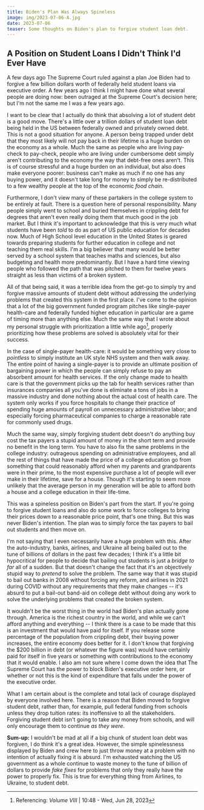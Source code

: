 ```yaml
---
title: Biden's Plan Was Always Spineless
image: img/2023-07-06-A.jpg
date: 2023-07-06
teaser: Some thoughts on Biden's plan to forgive student loan debt.
--- 
```

## A Position on Student Loans I Didn't Think I'd Ever Have

A few days ago The Supreme Court ruled against a plan Joe Biden had to forgive a few billion dollars worth of federally held student loans via executive order. A few years ago I think I might have done what several people are doing now: been outraged at the Supreme Court's decision here; but I'm not the same me I was a few years ago.

I want to be clear that I actually do think that absolving a lot of student debt is a good move. There's a little over a trillion dollars of student loan debt being held in the US between federally owned and privately owned debt. This is not a good situation for anyone. A person being trapped under debt that they most likely will not pay back in their lifetime is a huge burden on the economy as a whole. Much the same as people who are living pay-check to pay-check, people who are living under cumbersome debt simply aren't contributing to the economy the way that debt-free ones aren't. This is of course stressful and a huge burden on an individual, but also does make everyone poorer: business can't make as much if no one has any buying power, and it doesn't take long for money to simply be re-distributed to a few wealthy people at the top of the economic *food chain*. 

Furthermore, I don't view many of these partakers in the college system to be entirely at fault. There is a question here of personal responsibility. Many people simply went to school and buried themselves in crippling debt for degrees that aren't even really doing them that much good in the job market. But I think it's important to acknowledge that this is very much what students have been *told* to do as part of US public education for decades now. Much of High School level education in the United States is geared towards preparing students for further education in college and not teaching them real skills. I'm a big believer that many would be better served by a school system that teaches maths and sciences, but also budgeting and health more predominantly. But I have a hard time viewing people who followed the path that was pitched to them for twelve years straight as less than victims of a broken system.

All of that being said, it was a terrible idea from the get-go to simply try and forgive massive amounts of student debt without addressing the underlying problems that created this system in the first place. I've come to the opinion that a lot of the big government funded program pitches like single-payer health-care and federally funded higher education in particular are a game of timing more than anything else. Much the same way that I wrote about my personal struggle with prioritization a little while ago[^8], properly prioritizing how these problems are solved is absolutely vital for their success.

[^8]: Referencing: *Volume VIII* | 10:48 - Wed, Jun 28, 2023

In the case of single-payer health-care: it would be something very close to *pointless* to simply institute an UK style NHS system and then walk away. The entire point of having a single-payer is to provide an ultimate position of bargaining power in which the people can simply refuse to pay an absorbent amount for health services. If the only change made to health care is that the government picks up the tab for health services rather than insurances companies all you've done is eliminate a tons of jobs in a massive industry and done nothing about the actual cost of health care. The system only works if you force hospitals to change their practice of spending huge amounts of payroll on unnecessary administrative labor; and especially forcing pharmaceutical companies to charge a reasonable rate for commonly used drugs.

Much the same way, simply forgiving student debt doesn't do anything buy cost the tax payers a stupid amount of money in the short term and provide no benefit in the long term. You have to also fix the same problems in the college industry: outrageous spending on administrative employees, and all the rest of things that have made the price of a college education go from something that could reasonably afford when my parents and grandparents were in their prime, to the most expensive purchase a lot of people will ever make in their lifetime, save for a house. Though it's starting to seem more unlikely that the average person in my generation will be able to afford both a house and a college education in their life-time.

This was a spineless position on Biden's part from the start. If you're going to forgive student loans and also do some work to force colleges to bring their prices down to a reasonable price point, that's one thing. But this was never Biden's intention. The plan was to simply force the tax payers to bail out students and then move on. 

I'm not saying that I even necessarily have a huge problem with this. After the auto-industry, banks, airlines, and Ukraine all being bailed out to the tune of billions of dollars in the past few decades; I think it's a little bit hypocritical for people to decide that bailing out students is just a *bridge to far* all of a sudden. But that doesn't change the fact that it's an objectively stupid way to *pretend* to solve the problem. The same way that it was stupid to bail out banks in 2008 without forcing any reform, and airlines in 2021 during COVID without any requirements that they make changes -- it's absurd to put a bail-out band-aid on college debt without doing any work to solve the underlying problems that created the broken system.

It wouldn't be the worst thing in the world had Biden's plan actually gone through. America is the richest country in the world, and while we can't afford anything and everything -- I think there is a case to be made that this is an investment that would have paid for itself. If you release some percentage of the population from crippling debt, their buying power increases, the entire economy does better for it. I don't know that forgiving the $200 billion in debt (or whatever the figure was) would have certainly paid for itself in five years or something with contributions to the economy that it would enable. I also am not sure where I come down the idea that The Supreme Court has the power to block Biden's executive order here, or whether or not this is the kind of expenditure that falls under the power of the executive order.

What I am certain about is the complete and total lack of courage displayed by everyone involved here. There is a reason that Biden moved to forgive student debt, rather than, for example, pull federal funding from schools unless they drop tuition rates: its inoffensive to all the stakeholders. Forgiving student debt isn't going to take any money from schools, and will only encourage them to continue *as they were*. 

**Sum-up:** I wouldn't be mad at all if a big chunk of student loan debt was forgiven, I do think it's a great idea. However, the simple spinelessness displayed by Biden and crew here to just throw money at a problem with no intention of actually fixing it is absurd. I'm exhausted watching the US government as a whole continue to waste money to the tune of billion of dollars to provide *fake fixes* for problems that only they really have the power to properly fix. This is true for everything thing from Airlines, to Ukraine, to student debt.
